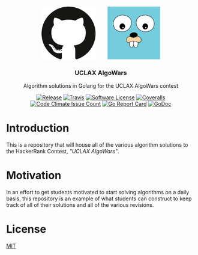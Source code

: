 <p align="center">
  <img alt="GitHub Logo" src="docs/github_logo.png" height="140" />
  <img alt="Golang Logo" src="docs/golang_logo.png" height="140" style="margin-left: 2em;" />
  <h3 align="center">UCLAX AlgoWars</h3>
  <p align="center">Algorithm solutions in Golang for the UCLAX AlgoWars contest</p>
  <p align="center">
    <a href="https://github.com/oshalygin/git-backup/releases/latest"><img alt="Release" src="https://img.shields.io/github/release/oshalygin/git-backup.svg?style=flat-square"></a>
    <a href="https://travis-ci.org/oshalygin/git-backup"><img alt="Travis" src="https://travis-ci.org/oshalygin/git-backup.svg?branch=master"></a>
    <a href="/LICENSE.md"><img alt="Software License" src="https://img.shields.io/badge/license-MIT-brightgreen.svg?style=flat-square"></a>
    <a href="https://coveralls.io/github/oshalygin/git-backup?branch=master"><img alt="Coveralls" src="https://coveralls.io/repos/github/oshalygin/git-backup/badge.svg?branch=master"></a>
    <a href="https://codeclimate.com/repos/596c01297de38412b7000136/feed"><img alt="Code Climate Issue Count" src="https://codeclimate.com/repos/596c01297de38412b7000136/badges/d8e88772201d137ea8b7/issue_count.svg"></a>
    <a href="https://goreportcard.com/report/github.com/oshalygin/git-backup"><img alt="Go Report Card" src="https://goreportcard.com/badge/github.com/oshalygin/git-backup"></a>
    <a href="https://godoc.org/github.com/oshalygin/git-backup"><img src="https://godoc.org/github.com/oshalygin/git-backup?status.svg" alt="GoDoc"></a>
  </p>
</p>

# Introduction

This is a repository that will house all of the various algorithm solutions to the HackerRank Contest, _"UCLAX AlgoWars"_.

# Motivation

In an effort to get students motivated to start solving algorithms on a daily basis, this repository is an example of what students can construct to keep track of all of their solutions and all of the various revisions.

# License

[MIT](LICENSE)

